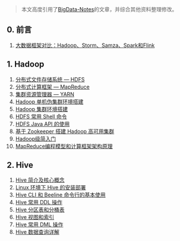 > 本文高度引用了[BigData-Notes](https://github.com/heibaiying/BigData-Notes)的文章，并综合其他资料整理修改。

## 0. 前言

1. [大数据框架对比：Hadoop、Storm、Samza、Spark和Flink]()

## 1. Hadoop

1. [分布式文件存储系统 — HDFS]()
2. [分布式计算框架 — MapReduce]()
3. [集群资源管理器 — YARN]()
4. [Hadoop 单机伪集群环境搭建]()
5. [Hadoop 集群环境搭建]()
6. [HDFS 常用 Shell 命令]()
7. [HDFS Java API 的使用]()
8. [基于 Zookeeper 搭建 Hadoop 高可用集群]()
9. [Hadoop级简入门]()
10. [MapReduce编程模型和计算框架架构原理]()

## 2. Hive

1. [Hive 简介及核心概念]()
2. [Linux 环境下 Hive 的安装部署]()
3. [Hive CLI 和 Beeline 命令行的基本使用]()
4. [Hive 常用 DDL 操作]()
5. [Hive 分区表和分桶表]()
6. [Hive 视图和索引]()
7. [Hive 常用 DML 操作]()
8. [Hive 数据查询详解]()